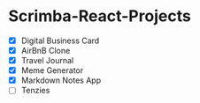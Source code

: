 # Scrimba-React-Projects

- [x] Digital Business Card
- [x] AirBnB Clone
- [x] Travel Journal
- [x] Meme Generator
- [x] Markdown Notes App
- [ ] Tenzies
